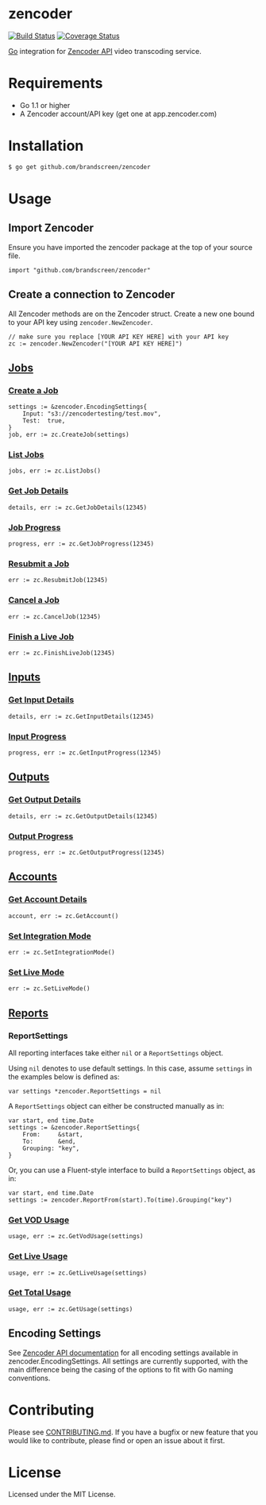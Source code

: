 zencoder
========

[![Build Status](https://travis-ci.org/brandscreen/zencoder.png)](https://travis-ci.org/brandscreen/zencoder) [![Coverage Status](https://coveralls.io/repos/brandscreen/zencoder/badge.png)](https://coveralls.io/r/brandscreen/zencoder)

[Go](http://golang.org) integration for [Zencoder API](http://www.zencoder.com/) video transcoding service.

# Requirements

* Go 1.1 or higher
* A Zencoder account/API key (get one at app.zencoder.com)

# Installation

```bash
$ go get github.com/brandscreen/zencoder
```

# Usage

## Import Zencoder

Ensure you have imported the zencoder package at the top of your source file.

```golang
import "github.com/brandscreen/zencoder"
```

## Create a connection to Zencoder

All Zencoder methods are on the Zencoder struct.  Create a new one bound to your API key using ```zencoder.NewZencoder```.

```golang
// make sure you replace [YOUR API KEY HERE] with your API key
zc := zencoder.NewZencoder("[YOUR API KEY HERE]")
```

## [Jobs](https://app.zencoder.com/docs/api/jobs)

### [Create a Job](https://app.zencoder.com/docs/api/jobs/create)
```golang
settings := &zencoder.EncodingSettings{
    Input: "s3://zencodertesting/test.mov",
    Test:  true,
}
job, err := zc.CreateJob(settings)
```

### [List Jobs](https://app.zencoder.com/docs/api/jobs/list)
```golang
jobs, err := zc.ListJobs()
```

### [Get Job Details](https://app.zencoder.com/docs/api/jobs/show)
```golang
details, err := zc.GetJobDetails(12345)
```

### [Job Progress](https://app.zencoder.com/docs/api/jobs/progress)
```golang
progress, err := zc.GetJobProgress(12345)
```

### [Resubmit a Job](https://app.zencoder.com/docs/api/jobs/resubmit)
```golang
err := zc.ResubmitJob(12345)
```

### [Cancel a Job](https://app.zencoder.com/docs/api/jobs/cancel)
```golang
err := zc.CancelJob(12345)
```

### [Finish a Live Job](https://app.zencoder.com/docs/api/jobs/finish)
```golang
err := zc.FinishLiveJob(12345)
```

## [Inputs](https://app.zencoder.com/docs/api/inputs)

### [Get Input Details](https://app.zencoder.com/docs/api/inputs/show)
```golang
details, err := zc.GetInputDetails(12345)
```

### [Input Progress](https://app.zencoder.com/docs/api/inputs/progress)
```golang
progress, err := zc.GetInputProgress(12345)
```

## [Outputs](https://app.zencoder.com/docs/api/outputs)

### [Get Output Details](https://app.zencoder.com/docs/api/outputs/show)
```golang
details, err := zc.GetOutputDetails(12345)
```

### [Output Progress](https://app.zencoder.com/docs/api/outputs/progress)
```golang
progress, err := zc.GetOutputProgress(12345)
```

## [Accounts](https://app.zencoder.com/docs/api/accounts)

### [Get Account Details](https://app.zencoder.com/docs/api/accounts/show)
```golang
account, err := zc.GetAccount()
```

### [Set Integration Mode](https://app.zencoder.com/docs/api/accounts/integration)
```golang
err := zc.SetIntegrationMode()
```

### [Set Live Mode](https://app.zencoder.com/docs/api/accounts/integration)
```golang
err := zc.SetLiveMode()
```

## [Reports](https://app.zencoder.com/docs/api/reports)

### ReportSettings

All reporting interfaces take either ```nil``` or a ```ReportSettings``` object.

Using ```nil``` denotes to use default settings.  In this case, assume ```settings``` in the examples below is defined as:

```golang
var settings *zencoder.ReportSettings = nil
```

A ```ReportSettings``` object can either be constructed manually as in:
```golang
var start, end time.Date
settings := &zencoder.ReportSettings{
    From:     &start,
    To:       &end,
    Grouping: "key",
}
```

Or, you can use a Fluent-style interface to build a ```ReportSettings``` object, as in:

```golang
var start, end time.Date
settings := zencoder.ReportFrom(start).To(time).Grouping("key")
```

### [Get VOD Usage](https://app.zencoder.com/docs/api/reports/vod)

```golang
usage, err := zc.GetVodUsage(settings)
```

### [Get Live Usage](https://app.zencoder.com/docs/api/reports/live)

```golang
usage, err := zc.GetLiveUsage(settings)
```

### [Get Total Usage](https://app.zencoder.com/docs/api/reports/all)

```golang
usage, err := zc.GetUsage(settings)
```

## Encoding Settings

See [Zencoder API documentation](https://app.zencoder.com/docs/api/encoding) for all encoding settings available in zencoder.EncodingSettings.  All settings are currently supported, with the main difference being the casing of the options to fit with Go naming conventions.

# Contributing

Please see [CONTRIBUTING.md](https://github.com/brandscreen/zencoder/blob/master/CONTRIBUTING.md).  If you have a bugfix or new feature that you would like to contribute, please find or open an issue about it first.

# License

Licensed under the MIT License.

